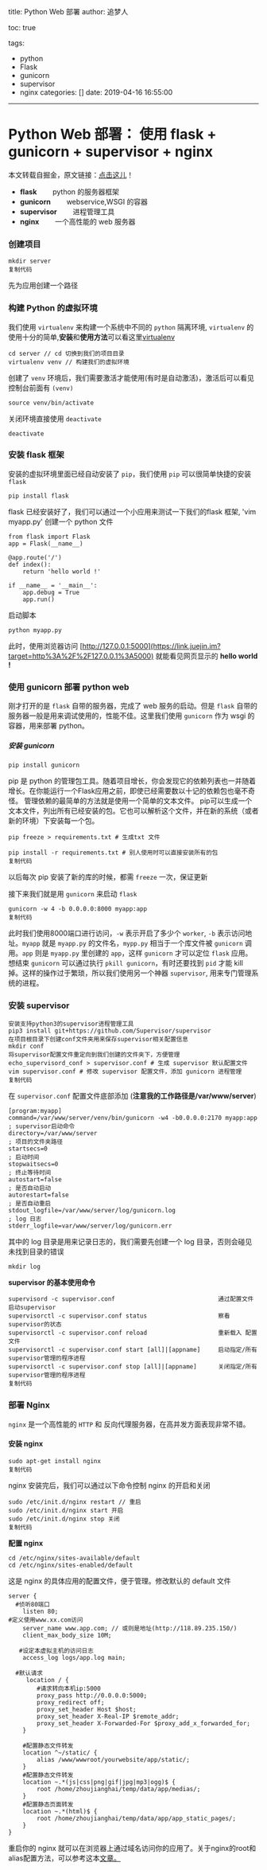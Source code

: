 title: Python Web 部署
author: 追梦人

toc: true

tags:

  - python
  - Flask
  - gunicorn
  - supervisor
  - nginx
categories: []
date: 2019-04-16 16:55:00

---

# Python Web 部署： 使用 flask + gunicorn + supervisor + nginx

本文转载自掘金，原文链接：[点击这儿](https://juejin.im/post/5a30f7f0f265da43346fe8b5)！

- **flask**   python 的服务器框架
- **gunicorn**   webservice,WSGI 的容器
- **supervisor**   进程管理工具
- **nginx**   一个高性能的 web 服务器

<!-- more -->

### 创建项目

```
mkdir server
复制代码
```

先为应用创建一个路径

### 构建 Python 的虚拟环境

我们使用 `virtualenv` 来构建一个系统中不同的 `python` 隔离环境, `virtualenv` 的使用十分的简单,**安装**和**使用方法**可以看这里[virtualenv](https://link.juejin.im?target=http%3A%2F%2Fpythonguidecn.readthedocs.io%2Fzh%2Flatest%2Fdev%2Fvirtualenvs.html)

```shel
cd server // cd 切换到我们的项目目录
virtualenv venv // 构建我们的虚拟环境
```

创建了 `venv` 环境后，我们需要激活才能使用(有时是自动激活)，激活后可以看见控制台前面有 `(venv)`

```shell
source venv/bin/activate
```

关闭环境直接使用 `deactivate`

```shell
deactivate
```

### 安装 flask 框架

安装的虚拟环境里面已经自动安装了 `pip`，我们使用 `pip` 可以很简单快捷的安装 `flask`

```she
pip install flask
```

flask 已经安装好了，我们可以通过一个小应用来测试一下我们的flask 框架, 'vim myapp.py' 创建一个 python 文件

```
from flask import Flask
app = Flask(__name__)

@app.route('/')
def index():
    return 'hello world !'

if __name__ = '__main__':
    app.debug = True
    app.run()
```

启动脚本

```
python myapp.py
```

此时，使用浏览器访问 [http://127.0.0.1:5000](https://link.juejin.im?target=http%3A%2F%2F127.0.0.1%3A5000) 就能看见网页显示的 **hello world !**

### 使用 gunicorn 部署 python web

刚才打开的是 `flask` 自带的服务器，完成了 web 服务的启动。但是 `flask` 自带的服务器一般是用来调试使用的，性能不佳。这里我们使用 `gunicorn` 作为 wsgi 的容器，用来部署 python。

##### 安装 gunicorn

```
pip install gunicorn
```

pip 是 python 的管理包工具。随着项目增长，你会发现它的依赖列表也一并随着增长。在你能运行一个Flask应用之前，即使已经需要数以十记的依赖包也毫不奇怪。 管理依赖的最简单的方法就是使用一个简单的文本文件。 pip可以生成一个文本文件，列出所有已经安装的包。它也可以解析这个文件，并在新的系统（或者新的环境）下安装每一个包。

```
pip freeze > requirements.txt # 生成txt 文件

pip install -r requirements.txt # 别人使用时可以直接安装所有的包
复制代码
```

以后每次 pip 安装了新的库的时候，都需 `freeze` 一次，保证更新

接下来我们就是用 `gunicorn` 来启动 `flask`

```
gunicorn -w 4 -b 0.0.0.0:8000 myapp:app
复制代码
```

此时我们使用8000端口进行访问，`-w` 表示开启了多少个 `worker`, `-b` 表示访问地址。`myapp` 就是 `myapp.py` 的文件名，`mypp.py` 相当于一个库文件被 `gunicorn` 调用。`app` 则是 `myapp.py` 里创建的 `app`，这样 `gunicorn` 才可以定位 `flask` 应用。 想结束 `gunicorn` 可以通过执行 `pkill gunicorn`，有时还要找到 `pid` 才能 kill 掉。这样的操作过于繁琐，所以我们使用另一个神器 `supervisor`, 用来专门管理系统的进程。

### 安装 supervisor

```
安装支持python3的supervisor进程管理工具
pip3 install git+https://github.com/Supervisor/supervisor
在项目根目录下创建conf文件夹用来保存supervisor相关配置信息
mkdir conf
将supervisor配置文件重定向到我们创建的文件夹下，方便管理
echo_supervisord_conf > supervisor.conf # 生成 supervisor 默认配置文件
vim supervisor.conf # 修改 supervisor 配置文件，添加 gunicorn 进程管理
复制代码
```

在 `supervisor.conf` 配置文件底部添加 (**注意我的工作路径是/var/www/server**)

```shell
[program:myapp]
command=/var/www/server/venv/bin/gunicorn -w4 -b0.0.0.0:2170 myapp:app  ; supervisor启动命令
directory=/var/www/server                                              ; 项目的文件夹路径
startsecs=0                                                            ; 启动时间
stopwaitsecs=0                                                         ; 终止等待时间
autostart=false                                                        ; 是否自动启动
autorestart=false                                                      ; 是否自动重启
stdout_logfile=/var/www/server/log/gunicorn.log                        ; log 日志
stderr_logfile=var/www/server/log/gunicorn.err  
```

其中的 log 目录是用来记录日志的，我们需要先创建一个 log 目录，否则会碰见未找到目录的错误

```shel
mkdir log
```

**supervisor 的基本使用命令**

```shell
supervisord -c supervisor.conf                             通过配置文件启动supervisor
supervisorctl -c supervisor.conf status                    察看supervisor的状态
supervisorctl -c supervisor.conf reload                    重新载入 配置文件
supervisorctl -c supervisor.conf start [all]|[appname]     启动指定/所有 supervisor管理的程序进程
supervisorctl -c supervisor.conf stop [all]|[appname]      关闭指定/所有 supervisor管理的程序进程
复制代码
```

### 部署 Nginx

`nginx` 是一个高性能的 `HTTP` 和 反向代理服务器，在高并发方面表现非常不错。

#### 安装 nginx

```
sudo apt-get install nginx
复制代码
```

nginx 安装完后，我们可以通过以下命令控制 nginx 的开启和关闭

```shell
sudo /etc/init.d/nginx restart // 重启
sudo /etc/init.d/nginx start 开启
sudo /etc/init.d/nginx stop 关闭
复制代码
```

**配置 nginx**

```shel
cd /etc/nginx/sites-available/default
cd /etc/nginx/sites-enabled/default
```

这是 nginx 的具体应用的配置文件，便于管理。修改默认的 default 文件

```nginx
server {
  #侦听80端口
    listen 80;
#定义使用www.xx.com访问
    server_name www.app.com; // 或则是地址(http://118.89.235.150/)
    client_max_body_size 10M;
 
   #设定本虚拟主机的访问日志
    access_log logs/app.log main;
 
  #默认请求
     location / {
        #请求转向本机ip:5000
        proxy_pass http://0.0.0.0:5000;
        proxy_redirect off;
        proxy_set_header Host $host;
        proxy_set_header X-Real-IP $remote_addr;
        proxy_set_header X-Forwarded-For $proxy_add_x_forwarded_for;
    }
  
    #配置静态文件转发
    location ^~/static/ {
        alias /www/wwwroot/yourwebsite/app/static/;
    }
    #配置静态文件转发
    location ~.*(js|css|png|gif|jpg|mp3|ogg)$ {
        root /home/zhoujianghai/temp/data/app/medias/;
    }
    #配置静态页面转发
    location ~.*(html)$ {
        root /home/zhoujianghai/temp/data/app/app_static_pages/;
    }
}
```

重启你的 nginx 就可以在浏览器上通过域名访问你的应用了。关于nginx的root和alias配置方法，可以参考这本[文章。](https://www.jianshu.com/p/4be0d5882ec5)